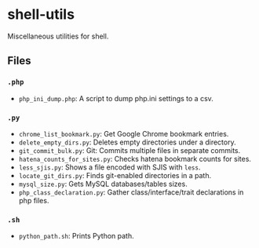 # shell-utils

Miscellaneous utilities for shell.

## Files

### `.php`

- `php_ini_dump.php`: A script to dump php.ini settings to a csv.

### `.py`

- `chrome_list_bookmark.py`: Get Google Chrome bookmark entries.
- `delete_empty_dirs.py`: Deletes empty directories under a directory.
- `git_commit_bulk.py`: Git: Commits multiple files in separate commits.
- `hatena_counts_for_sites.py`: Checks hatena bookmark counts for sites.
- `less_sjis.py`: Shows a file encoded with SJIS with `less`.
- `locate_git_dirs.py`: Finds git-enabled directories in a path.
- `mysql_size.py`: Gets MySQL databases/tables sizes.
- `php_class_declaration.py`: Gather class/interface/trait declarations in php files.

### `.sh`

- `python_path.sh`: Prints Python path.
